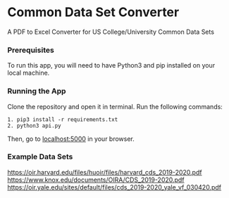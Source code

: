 # Common Data Set Converter
A PDF to Excel Converter for US College/University Common Data Sets

### Prerequisites
To run this app, you will need to have Python3 and pip installed on your local machine.


### Running the App
Clone the repository and open it in terminal. Run the following commands:
```
1. pip3 install -r requirements.txt
2. python3 api.py
```
Then, go to [localhost:5000](http://localhost:5000) in your browser.

### Example Data Sets
https://oir.harvard.edu/files/huoir/files/harvard_cds_2019-2020.pdf
https://www.knox.edu/documents/OIRA/CDS_2019-2020.pdf
https://oir.yale.edu/sites/default/files/cds_2019-2020_yale_vf_030420.pdf

